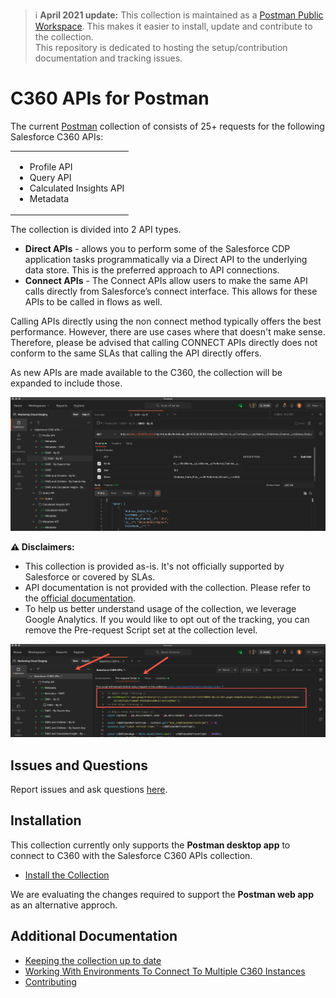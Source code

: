 
> ℹ️   **April 2021 update:** This collection is maintained as a [Postman Public Workspace](https://www.postman.com/salesforce-developers). This makes it easier to install, update and contribute to the collection.<br/>
This repository is dedicated to hosting the setup/contribution documentation and tracking issues.

# C360 APIs for Postman

The current [Postman](https://www.postman.com) collection of consists of 25+ requests for the following Salesforce C360 APIs:

<table>
   <tr>
      <td>
         <ul>
            <li>Profile API</li>
            <li>Query API</li>
            <li>Calculated Insights API</li>
            <li>Metadata</li>
         </ul>
      </td>
   </tr>
</table>

The collection is divided into 2 API types. 

- **Direct APIs** - allows you to perform some of the Salesforce CDP application tasks programmatically via a Direct API to the underlying data store. This is the preferred approach to API connections.
- **Connect APIs** - The Connect APIs allow users to make the same API calls directly from Salesforce’s connect interface. This allows for these APIs to be called in flows as well.

Calling APIs directly using the non connect method typically offers the best performance. However, there are use cases where that doesn't make sense. Therefore, please be advised that calling CONNECT APIs directly does not conform to the same SLAs that calling the API directly offers.

As new APIs are made available to the C360, the collection will be expanded to include those.

![Collection Overview](images/collection-overview.png)

**⚠️  Disclaimers:**
- This collection is provided as-is. It's not officially supported by Salesforce or covered by SLAs.
- API documentation is not provided with the collection. Please refer to the [official documentation](https://developer.salesforce.com/docs/atlas.en-us.c360a_api.meta/c360a_api/c360a_api_quick_start.htm).
- To help us better understand usage of the collection, we leverage Google Analytics. If you would like to opt out of the tracking, you can remove the Pre-request Script set at the collection level.

![Tracking Request](images/tracking-request.png)

## Issues and Questions

Report issues and ask questions [here](https://github.com/salesforce-marketingcloud/c360-postman/issues).


## Installation

This collection currently only supports the **Postman desktop app** to connect to C360 with the Salesforce C360 APIs collection. 

- [Install the Collection](install-the-collection.md)

We are evaluating the changes required to support the **Postman web app** as an alternative approch. 


## Additional Documentation

- [Keeping the collection up to date](updating.md)
- [Working With Environments To Connect To Multiple C360 Instances](working-with-environments.md)
- [Contributing](contributing.md)